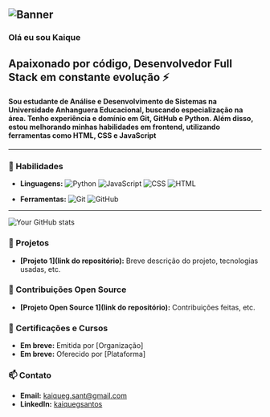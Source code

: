![Banner](https://github.com/kaiqueSantosGit/kaiqueSantosGit/blob/main/arquivos/banner.png)
---
 ### Olá eu sou Kaique
 Apaixonado por código, Desenvolvedor Full Stack em constante evolução ⚡
---
#### Sou estudante de Análise e Desenvolvimento de Sistemas na Universidade Anhanguera Educacional, buscando especialização na área. Tenho experiência e domínio em Git, GitHub e Python. Além disso, estou melhorando minhas habilidades em frontend, utilizando ferramentas como HTML, CSS e JavaScript
---
### 🚀 Habilidades
- **Linguagens:** ![Python](https://img.shields.io/badge/Python-blue) ![JavaScript](https://img.shields.io/badge/JavaScript-yellow) ![CSS](https://img.shields.io/badge/CSS-blueviolet) ![HTML](https://img.shields.io/badge/HTML-orange)

- **Ferramentas:** ![Git](https://img.shields.io/badge/Git-orange) ![GitHub](https://img.shields.io/badge/GitHub-blue)
---
![Your GitHub stats](https://github-readme-stats.vercel.app/api?username=kaiqueSantosGit&show_icons=true&theme=radical)


### 💼 Projetos
- **[Projeto 1](link do repositório):** Breve descrição do projeto, tecnologias usadas, etc.


### 🌟 Contribuições Open Source
- **[Projeto Open Source 1](link do repositório):** Contribuições feitas, etc.


### 📜 Certificações e Cursos
- **Em breve:** Emitida por [Organização]
- **Em breve:** Oferecido por [Plataforma]

### 📫 Contato
- **Email:** kaiqueg.sant@gmail.com
- **LinkedIn:** [kaiquegsantos ](www.linkedin.com/in/kaiquegsantos)


<!--
**kaiqueSantosGit/kaiqueSantosGit** is a ✨ _special_ ✨ repository because its `README.md` (this file) appears on your GitHub profile.

Here are some ideas to get you started:

- 🔭 I’m currently working on ...
- 🌱 I’m currently learning ...
- 👯 I’m looking to collaborate on ...
- 🤔 I’m looking for help with ...
- 💬 Ask me about ...
- 📫 How to reach me: ...
- 😄 Pronouns: ...
- ⚡ Fun fact: ...
-->
